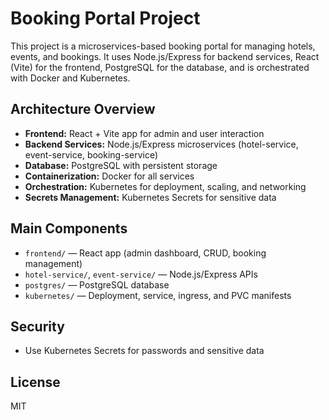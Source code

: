 # Booking Portal Project

This project is a microservices-based booking portal for managing hotels, events, and bookings. It uses Node.js/Express for backend services, React (Vite) for the frontend, PostgreSQL for the database, and is orchestrated with Docker and Kubernetes.

## Architecture Overview

- **Frontend:** React + Vite app for admin and user interaction
- **Backend Services:** Node.js/Express microservices (hotel-service, event-service, booking-service)
- **Database:** PostgreSQL with persistent storage
- **Containerization:** Docker for all services
- **Orchestration:** Kubernetes for deployment, scaling, and networking
- **Secrets Management:** Kubernetes Secrets for sensitive data

## Main Components

- `frontend/` — React app (admin dashboard, CRUD, booking management)
- `hotel-service/`, `event-service/` — Node.js/Express APIs
- `postgres/` — PostgreSQL database
- `kubernetes/` — Deployment, service, ingress, and PVC manifests

## Security

- Use Kubernetes Secrets for passwords and sensitive data

## License

MIT
